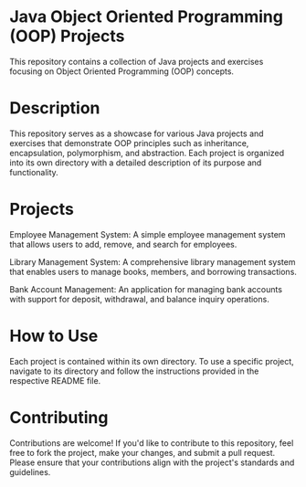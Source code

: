 
# Java Object Oriented Programming (OOP) Projects
This repository contains a collection of Java projects and exercises focusing on Object Oriented Programming (OOP) concepts.

# Description
This repository serves as a showcase for various Java projects and exercises that demonstrate OOP principles such as inheritance, encapsulation, polymorphism, and abstraction. Each project is organized into its own directory with a detailed description of its purpose and functionality.

# Projects
Employee Management System: A simple employee management system that allows users to add, remove, and search for employees.

Library Management System: A comprehensive library management system that enables users to manage books, members, and borrowing transactions.

Bank Account Management: An application for managing bank accounts with support for deposit, withdrawal, and balance inquiry operations.

# How to Use
Each project is contained within its own directory. To use a specific project, navigate to its directory and follow the instructions provided in the respective README file.

# Contributing
Contributions are welcome! If you'd like to contribute to this repository, feel free to fork the project, make your changes, and submit a pull request. Please ensure that your contributions align with the project's standards and guidelines.
